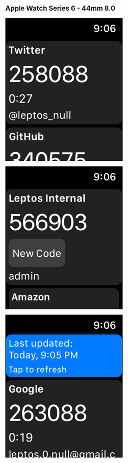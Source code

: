 ## Apple Watch Series 6 - 44mm 8.0

![0_totp](0_totp.png)

![1_hotp](1_hotp.png)

![2_refresh](2_refresh.png)

